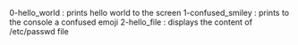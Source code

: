 0-hello_world : prints hello world to the screen
1-confused_smiley : prints to the console a confused emoji
2-hello_file : displays the content of /etc/passwd file
